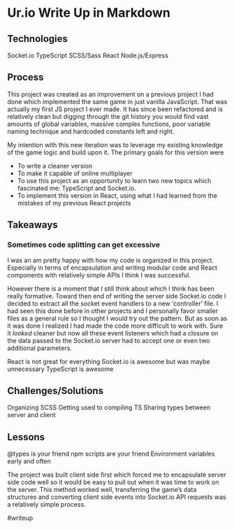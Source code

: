# Ur.io Write Up in Markdown
## Technologies
Socket.io
TypeScript
SCSS/Sass
React
Node.js/Express

## Process
This project was created as an improvement on a previous project I had done which implemented the same game in just vanilla JavaScript. That was actually my first JS project I ever made. It has since been refactored and is relatively clean but digging through the git history you would find vast amounts of global variables, massive complex functions, poor variable naming technique and hardcoded constants left and right.

My intention with this new iteration was to leverage my existing knowledge of the game logic and build upon it. The primary goals for this version were
* To write a cleaner version
* To make it capable of online multiplayer
* To use this project as an opportunity to learn two new topics which fascinated me: TypeScript and Socket.io.
* To implement this version in React, using what I had learned from the mistakes of my previous React projects

## Takeaways

### Sometimes code splitting can get excessive

I was an am pretty happy with how my code is organized in this project. Especially in terms of encapsulation and writing modular code and React components with relatively simple APIs I think I was successful. 

However there is a moment that I still think about which I think has been really formative. Toward then end of writing the server side Socket.io code I decided to extract all the socket event handlers to a new ‘controller’ file. I had seen this done before in other projects and I personally favor smaller files as a general rule so I thought I would try out the pattern. But as soon as it was done I realized I had made the code more difficult to work with. Sure it _looked_ cleaner but now all these event listeners which had a closure on the data passed to the Socket.io server had to accept one or even two additional parameters. 

React is not great for everything
Socket.io is awesome but was maybe unnecessary
TypeScript is awesome

## Challenges/Solutions
Organizing SCSS
Getting used to compiling TS
Sharing types between server and client

## Lessons
@types is your friend
npm scripts are your friend 
Environment variables early and often


The project was built client side first which forced me to encapsulate server side code well so it would be easy to pull out when it was time to work on the server. This method worked well, transferring the game’s data structures and converting client side events into Socket.io API requests was a relatively simple process.

#writeup
